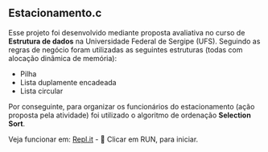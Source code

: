 ## Estacionamento.c

Esse projeto foi desenvolvido mediante proposta avaliativa no curso de **Estrutura de dados** na Universidade Federal de Sergipe (UFS). Seguindo as regras de negócio foram utilizadas as seguintes estruturas (todas com alocação dinâmica de memória):

 - Pilha 
 - Lista duplamente encadeada
 - Lista circular
 
 Por conseguinte, para organizar os funcionários do estacionamento (ação proposta pela atividade) foi utilizado o algoritmo de ordenação **Selection Sort**.

Veja funcionar em: [Repl.it](https://repl.it/join/clebyiyh-franciscobraz) - 💭 Clicar em RUN, para iniciar.

